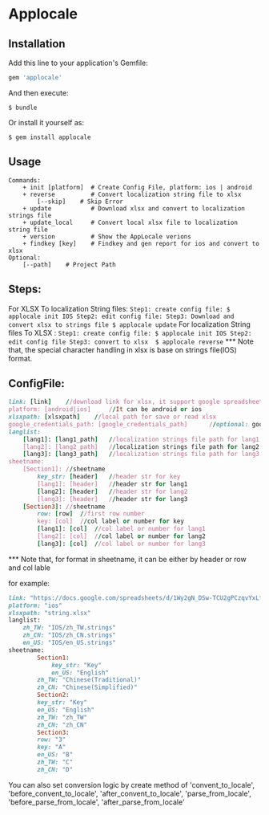 # Applocale


## Installation

Add this line to your application's Gemfile:

```ruby
gem 'applocale'
```

And then execute:

    $ bundle

Or install it yourself as:

    $ gem install applocale

## Usage

	Commands:
		+ init [platform]  # Create Config File, platform: ios | android
		+ reverse          # Convert localization string file to xlsx
			[--skip]  	# Skip Error
		+ update           # Download xlsx and convert to localization strings file
		+ update_local     # Convert local xlsx file to localization string file
		+ version     	   # Show the AppLocale verions
		+ findkey [key]    # Findkey and gen report for ios and convert to xlsx
	Optional:
	 	[--path]    # Project Path

## Steps:

For XLSX To localization String files: 
`
Step1: create config file:
	$ applocale init IOS
Step2: edit config file:
Step3: Download and convert xlsx to strings file
	$ applocale update
`
For localization String files To XLSX : 
`
Step1: create config file:
	$ applocale init IOS
Step2: edit config file
Step3: convert to xlsx 
	$ applocale reverse
`
*** Note that, the special character handling in xlsx is base on strings file(IOS) format.

## ConfigFile:
```ruby
link: [link]	//download link for xlsx, it support google spreadsheet
platform: [android|ios]		//It can be android or ios
xlsxpath: [xlsxpath]	//local path for save or read xlsx
google_credentials_path: [google_credentials_path]		//optional: google credentials file path
langlist: 
	[lang1]: [lang1_path]	//localization strings file path for lang1
	[lang2]: [lang2_path]	//localization strings file path for lang2
	[lang3]: [lang3_path]	//localization strings file path for lang3
sheetname:
	[Section1]: //sheetname
		key_str: [header]	//header str for key
		[lang1]: [header]	//header str for lang1
		[lang2]: [header]	//header str for lang2
		[lang3]: [header]	//header str for lang3
	[Section3]: //sheetname
		row: [row]	//first row number
		key: [col]	//col label or number for key
		[lang1]: [col]	//col label or number for lang1
		[lang2]: [col]	//col label or number for lang2
		[lang3]: [col]	//col label or number for lang3
```
*** Note that, for format in sheetname, it can be either by header or row and col lable

for example:
```ruby
link: "https://docs.google.com/spreadsheets/d/1Wy2gN_DSw-TCU2gPCzqvYxLfFG5fyK5rodXs5MLUy8w"
platform: "ios"
xlsxpath: "string.xlsx"
langlist:
	zh_TW: "IOS/zh_TW.strings"
	zh_CN: "IOS/zh_CN.strings"
	en_US: "IOS/en_US.strings"
sheetname:
		Section1:
			key_str: "Key"
			en_US: "English"
		zh_TW: "Chinese(Traditional)"
		zh_CN: "Chinese(Simplified)"
		Section2:
		key_str: "Key"
		en_US: "English"
		zh_TW: "zh_TW"
		zh_CN: "zh_CN"
		Section3:
		row: "3"
		key: "A"
		en_US: "B"
		zh_TW: "C"
		zh_CN: "D"
``` 

You can also set conversion logic by create method of 'convent_to_locale', 'before_convent_to_locale', 'after_convent_to_locale', 'parse_from_locale', 'before_parse_from_locale', 'after_parse_from_locale'



